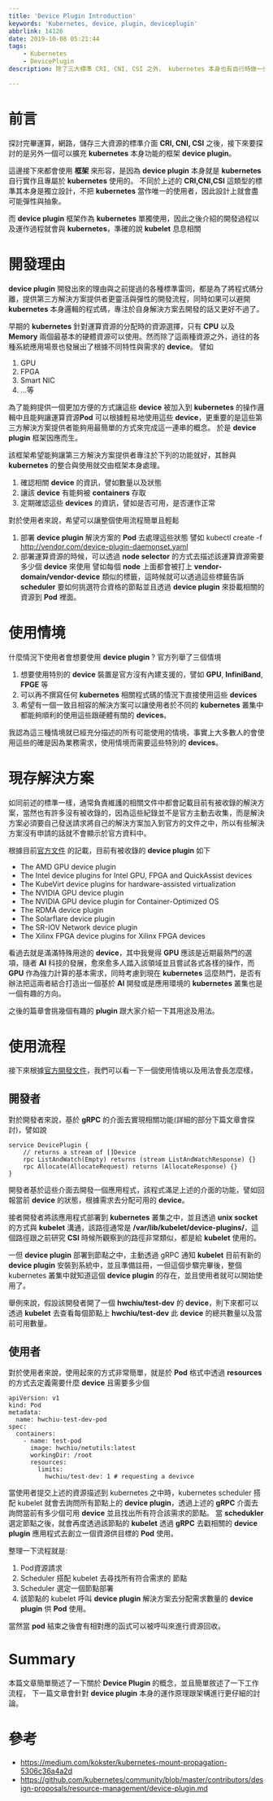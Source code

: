 ```yaml
---
title: 'Device Plugin Introduction'
keywords: 'Kubernetes, device, plugin, deviceplugin'
abbrlink: 14126
date: 2019-10-08 05:21:44
tags:
	- Kubernetes
	- DevicePlugin
description: 除了三大標準 CRI, CNI, CSI 之外， kubernetes 本身也有自行時做一些方式來擴充整個叢集的功能，而本文要介紹的就是 Device Plugin 這個擴充功能，這個功能最著名的使用方式我想就是 GPU運算了，透過 Device Plugin, 可以讓不同 GPU 廠商都能夠自行實作相關的方式把 GPU 跟運算資源結合並且透過 kubernetes內建的 scheduler 等有效地使用這些資源。

---
```


# 前言

探討完畢運算，網路，儲存三大資源的標準介面 **CRI, CNI, CSI** 之後，接下來要探討的是另外一個可以擴充 **kubernetes** 本身功能的框架 **device plugin**。

這邊接下來都會使用 **框架** 來形容，是因為 **device plugin** 本身就是 **kubernetes** 自行實作且專屬於 **kubernetes** 使用的。 不同於上述的 **CRI,CNI,CSI** 這類型的標準其本身是獨立設計，不把 **kubernetes** 當作唯一的使用者，因此設計上就會盡可能彈性與抽象。

而 **device plugin** 框架作為 **kubernetes** 單獨使用，因此之後介紹的開發過程以及運作過程就會與 **kubernetes**，準確的說 **kubelet** 息息相關

# 開發理由

**device plugin** 開發出來的理由與之前提過的各種標準雷同，都是為了將程式碼分離，提供第三方解決方案提供者更靈活與彈性的開發流程，同時如果可以避開 **kubernetes** 本身邏輯的程式碼，專注於自身解決方案去開發的話又更好不過了。

早期的 **kubernetes** 針對運算資源的分配時的資源選擇，只有 **CPU** 以及 **Memory** 兩個最基本的硬體資源可以使用。然而除了這兩種資源之外，過往的各種系統應用場景也發展出了根據不同特性與需求的 **device**。 譬如
1. GPU
2. FPGA
3. Smart NIC
4. ...等

為了能夠提供一個更加方便的方式讓這些 **device** 被加入到 **kubernetes** 的操作邏輯中且能夠讓運算資源**Pod** 可以根據輕易地使用這些 **device**，更重要的是這些第三方解決方案提供者能夠用最簡單的方式來完成這一連串的概念。 於是 **device plugin** 框架因應而生。

該框架希望能夠讓第三方解決方案提供者專注於下列的功能就好，其餘與 **kubernetes** 的整合與使用就交由框架本身處理。
1. 確認相關 **device** 的資訊，譬如數量以及狀態
2. 讓該 **device** 有能夠被 **containers** 存取
3. 定期確認這些 **devices** 的資訊，譬如是否可用，是否運作正常

對於使用者來說，希望可以讓整個使用流程簡單且輕鬆
1. 部署 **device plugin** 解決方案的 **Pod** 去處理這些狀態
譬如 kubectl create -f http://vendor.com/device-plugin-daemonset.yaml
2. 部署運算資源的時候，可以透過 **node selector** 的方式去描述該運算資源需要多少個 **device** 來使用
譬如每個 **node** 上面都會被打上 **vendor-domain/vendor-device** 類似的標籤，這時候就可以透過這些標籤告訴 **scheduler** 要如何挑選符合資格的節點並且透過 **device plugin** 來掛載相關的資源到 **Pod** 裡面。

# 使用情境
什麼情況下使用者會想要使用 **device plugin** ? 官方列舉了三個情境
1. 想要使用特別的 **device** 裝置是官方沒有內建支援的，譬如 **GPU**, **InfiniBand**, **FPGE** 等
2. 可以再不撰寫任何 **kubernetes** 相關程式碼的情況下直接使用這些 **devices**
3. 希望有一個一致且相容的解決方案可以讓使用者於不同的 **kubernetes** 叢集中都能夠順利的使用這些跟硬體有關的 **devices**。

我認為這三種情境就已經充分描述的所有可能使用的情境，事實上大多數人的會使用這些的確是因為業務需求，使用情境而需要這些特別的 **devices**。



# 現存解決方案

如同前述的標準一樣，通常負責維護的相關文件中都會記載目前有被收錄的解決方案，當然也有許多沒有被收錄的，因為這些紀錄並不是官方主動去收集，而是解決方案必須要自己發送請求將自己的解決方案加入到官方的文件之中，所以有些解決方案沒有申請的話就不會顯示於官方資料中。

根據目前[官方文件](https://kubernetes.io/docs/concepts/extend-kubernetes/compute-storage-net/device-plugins/#examples) 的記載，目前有被收錄的 **device plugin** 如下

- The AMD GPU device plugin
- The Intel device plugins for Intel GPU, FPGA and QuickAssist devices
- The KubeVirt device plugins for hardware-assisted virtualization
- The NVIDIA GPU device plugin
- The NVIDIA GPU device plugin for Container-Optimized OS
- The RDMA device plugin
- The Solarflare device plugin
- The SR-IOV Network device plugin
- The Xilinx FPGA device plugins for Xilinx FPGA devices

看過去就是滿滿特殊用途的 **device**，其中我覺得 **GPU** 應該是近期最熱門的選項，隨者 **AI** 科技的發展，愈來愈多人踏入該領域並且嘗試各式各樣的操作，而 **GPU** 作為強力計算的基本需求，同時考慮到現在 **kubernetes** 這麼熱門，是否有辦法把這兩者結合打造出一個基於 **AI** 開發或是應用環境的 **kubernetes** 叢集也是一個有趣的方向。

之後的篇章會挑幾個有趣的 **plugin** 跟大家介紹一下其用途及用法。


# 使用流程

接下來根據[官方開發文件](https://github.com/kubernetes/community/blob/master/contributors/design-proposals/resource-management/device-plugin.md#vendor-story)，我們可以看一下一個使用情境以及用法會長怎麼樣，

## 開發者

對於開發者來說，基於 **gRPC** 的介面去實現相關功能(詳細的部分下篇文章會探討)，譬如說

```golang=
service DevicePlugin {
	// returns a stream of []Device
	rpc ListAndWatch(Empty) returns (stream ListAndWatchResponse) {}
	rpc Allocate(AllocateRequest) returns (AllocateResponse) {}
}
```

開發者基於這些介面去開發一個應用程式，該程式滿足上述的介面的功能，譬如回報當前 **device** 的狀態，根據需求去分配可用的 **device**。

接者開發者將該應用程式部署到 **kubernetes** 叢集之中，並且透過 **unix socket** 的方式與 **kubelet** 溝通，該路徑通常是 **/var/lib/kubelet/device-plugins/**，這個路徑跟之前研究 **CSI** 時候所觀察到的路徑非常類似，都是給 **kubelet** 使用的。

一但 **device plugin** 部署到節點之中，主動透過 gRPC 通知 **kubelet** 目前有新的 **device plugin** 安裝到系統中，並且準備註冊，一但這個步驟完畢後，整個 kubernetes 叢集中就知道這個 **device plugin** 的存在，並且使用者就可以開始使用了。

舉例來說，假設該開發者開了一個 **hwchiu/test-dev** 的 **device**，則下來都可以透過 **kubelet** 去查看每個節點上 **hwchiu/test-dev** 此 **device** 的總共數量以及當前可用數量。

## 使用者

對於使用者來說，使用起來的方式非常簡單，就是於 **Pod** 格式中透過 **resources** 的方式去定義需要什麼 **device** 且需要多少個

```yaml=
apiVersion: v1
kind: Pod
metadata:
  name: hwchiu-test-dev-pod
spec:
  containers:
    - name: test-pod
      image: hwchiu/netutils:latest
      workingDir: /root
      resources:
        limits:
          hwchiu/test-dev: 1 # requesting a devivce
```

當使用者提交上述的資源描述到 kubernetes 之中時，kubernetes scheduler 搭配 kubelet 就會去詢問所有節點上的 **device plugin**，透過上述的  **gRPC** 介面去詢問當前有多少個可用 **device** 並且找出所有符合該需求的節點。
當 **schedukler** 選定節點之後，就會再度透過該節點的 **kubelet** 透過 **gRPC** 去戳相關的 **device plugin** 應用程式去創立一個資源供目標的 **Pod** 使用。

整理一下流程就是:
1. Pod資源請求
2. Scheduler 搭配 kubelet 去尋找所有符合需求的 節點
3. Scheduler 選定一個節點部署
4. 該節點的 kubelet 呼叫 **device plugin** 解決方案去分配需求數量的 **device plugin** 供 **Pod** 使用。

當然當 **pod** 結束之後會有相對應的函式可以被呼叫來進行資源回收。

# Summary

本篇文章簡單簡述了一下關於 **Device Plugin** 的概念，並且簡單敘述了一下工作流程，
下一篇文章會針對 **device plugin** 本身的運作原理跟架構進行更仔細的討論。

# 參考
- https://medium.com/kokster/kubernetes-mount-propagation-5306c36a4a2d
- https://github.com/kubernetes/community/blob/master/contributors/design-proposals/resource-management/device-plugin.md
